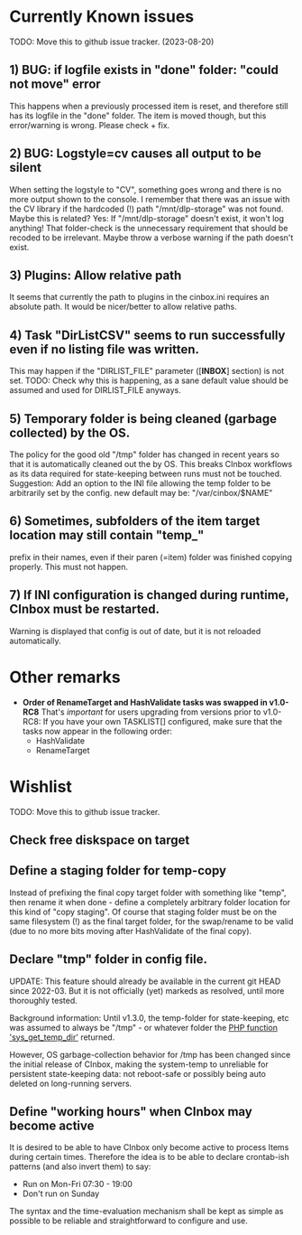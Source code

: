 # Currently Known issues

TODO: Move this to github issue tracker.
(2023-08-20)


## 1) BUG: if logfile exists in "done" folder: "could not move" error

This happens when a previously processed item is reset, and therefore still has its logfile in the "done" folder.
The item is moved though, but this error/warning is wrong.
Please check + fix.


## 2) BUG: Logstyle=cv causes all output to be silent

When setting the logstyle to "CV", something goes wrong and there is no more output shown to the console.
I remember that there was an issue with the CV library if the hardcoded (!) path "/mnt/dlp-storage" was not found. Maybe this is related?
Yes: If "/mnt/dlp-storage" doesn't exist, it won't log anything! That folder-check is the unnecessary requirement that should be recoded to be irrelevant. Maybe throw a verbose warning if the path doesn't exist.


## 3) Plugins: Allow relative path

It seems that currently the path to plugins in the cinbox.ini requires an absolute path.
It would be nicer/better to allow relative paths.


## 4) Task "DirListCSV" seems to run successfully even if no listing file was written.

This may happen if the "DIRLIST_FILE" parameter ([__INBOX__] section) is not set.
TODO: Check why this is happening, as a sane default value should be assumed and
used for DIRLIST_FILE anyways.


## 5) Temporary folder is being cleaned (garbage collected) by the OS.

The policy for the good old "/tmp" folder has changed in recent years so that it
is automatically cleaned out the by OS. This breaks CInbox workflows as its data
required for state-keeping between runs must not be touched.
Suggestion: Add an option to the INI file allowing the temp folder to be
arbitrarily set by the config.
new default may be: "/var/cinbox/$NAME"


## 6) Sometimes, subfolders of the item target location may still contain "temp\_"
prefix in their names, even if their paren (=item) folder was finished copying properly.
This must not happen.


## 7) If INI configuration is changed during runtime, CInbox must be restarted.

Warning is displayed that config is out of date, but it is not reloaded automatically.



# Other remarks

  * **Order of RenameTarget and HashValidate tasks was swapped in v1.0-RC8**
    That's *important* for users upgrading from versions prior to v1.0-RC8:
    If you have your own TASKLIST[] configured, make sure that the tasks now
    appear in the following order:
      - HashValidate
      - RenameTarget



# Wishlist

TODO: Move this to github issue tracker.

## Check free diskspace on target


## Define a staging folder for temp-copy

Instead of prefixing the final copy target folder with something like "temp",
then rename it when done - define a completely arbitrary folder location for
this kind of "copy staging".  Of course that staging folder must be on the same
filesystem (!) as the final target folder, for the swap/rename to be valid (due
to no more bits moving after HashValidate of the final copy).


## Declare "tmp" folder in config file.

UPDATE: This feature should already be available in the current git HEAD since
2022-03.  But it is not officially (yet) markeds as resolved, until more
thoroughly tested.

Background information:
Until v1.3.0, the temp-folder for state-keeping, etc was assumed to always be
"/tmp" - or whatever folder the [PHP function
'sys_get_temp_dir'](https://www.php.net/manual/en/function.sys-get-temp-dir.php)
returned.

However, OS garbage-collection behavior for /tmp has been changed since the
initial release of CInbox, making the system-temp to unreliable for persistent
state-keeping data: not reboot-safe or possibly being auto deleted on
long-running servers.


## Define "working hours" when CInbox may become active

It is desired to be able to have CInbox only become active to process Items
during certain times.  Therefore the idea is to be able to declare crontab-ish
patterns (and also invert them) to say:

  * Run on Mon-Fri 07:30 - 19:00
  * Don't run on Sunday

The syntax and the time-evaluation mechanism shall be kept as simple as
possible to be reliable and straightforward to configure and use.
